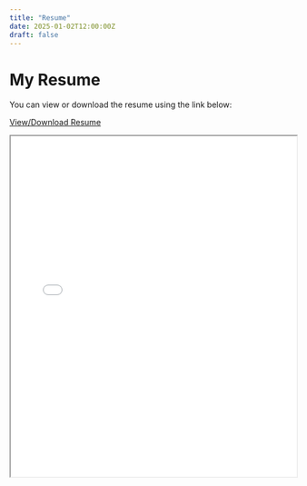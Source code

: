 ```yaml
---
title: "Resume"
date: 2025-01-02T12:00:00Z
draft: false
---
```

# My Resume

You can view or download the resume using the link below:

[View/Download Resume](/resume.pdf)
<iframe src="/static/resume.pdf" width="100%" height="600px"></iframe>